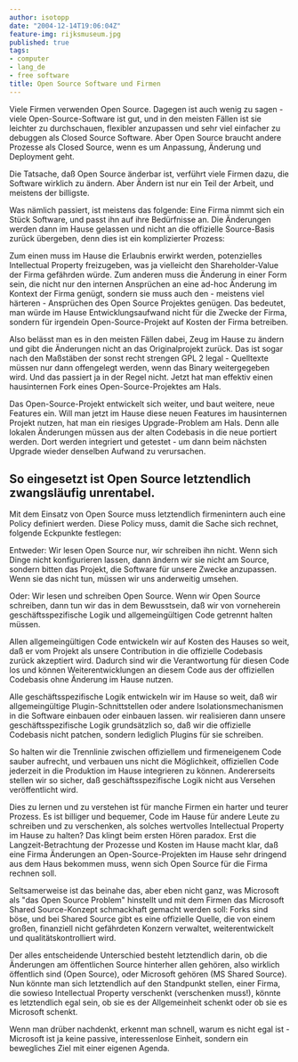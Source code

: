 ```yaml
---
author: isotopp
date: "2004-12-14T19:06:04Z"
feature-img: rijksmuseum.jpg
published: true
tags:
- computer
- lang_de
- free software
title: Open Source Software und Firmen
---
```


Viele Firmen verwenden Open Source.
Dagegen ist auch wenig zu sagen - viele Open-Source-Software ist gut, und in den meisten Fällen ist sie leichter zu durchschauen, flexibler anzupassen und sehr viel einfacher zu debuggen als Closed Source Software.
Aber Open Source braucht andere Prozesse als Closed Source, wenn es um Anpassung, Änderung und Deployment geht.

Die Tatsache, daß Open Source änderbar ist, verführt viele Firmen dazu, die Software wirklich zu ändern.
Aber Ändern ist nur ein Teil der Arbeit, und meistens der billigste.

Was nämlich passiert, ist meistens das folgende:
Eine Firma nimmt sich ein Stück Software, und passt ihn auf ihre Bedürfnisse an.
Die Änderungen werden dann im Hause gelassen und nicht an die offizielle Source-Basis zurück übergeben, denn dies ist ein komplizierter Prozess:

Zum einen muss im Hause die Erlaubnis erwirkt werden, potenzielles Intellectual Property freizugeben, was ja vielleicht den Shareholder-Value der Firma gefährden würde.
Zum anderen muss die Änderung in einer Form sein, die nicht nur den internen Ansprüchen an eine ad-hoc Änderung im Kontext der Firma genügt, sondern sie muss auch den - meistens viel härteren - Ansprüchen des Open Source Projektes genügen.
Das bedeutet, man würde im Hause Entwicklungsaufwand nicht für die Zwecke der Firma, sondern für irgendein Open-Source-Projekt auf Kosten der Firma betreiben.

Also belässt man es in den meisten Fällen dabei, Zeug im Hause zu ändern und gibt die Änderungen nicht an das Originalprojekt zurück.
Das ist sogar nach den Maßstäben der sonst recht strengen GPL 2 legal - Quelltexte müssen nur dann offengelegt werden, wenn das Binary weitergegeben wird.
Und das passiert ja in der Regel nicht.
Jetzt hat man effektiv einen hausinternen Fork eines Open-Source-Projektes am Hals.

Das Open-Source-Projekt entwickelt sich weiter, und baut weitere, neue Features ein.
Will man jetzt im Hause diese neuen Features im hausinternen Projekt nutzen, hat man ein riesiges Upgrade-Problem am Hals.
Denn alle lokalen Änderungen müssen aus der alten Codebasis in die neue portiert werden.
Dort werden integriert und getestet - um dann beim nächsten Upgrade wieder denselben Aufwand zu verursachen.

## So eingesetzt ist Open Source letztendlich zwangsläufig unrentabel.

Mit dem Einsatz von Open Source muss letztendlich firmenintern auch eine Policy definiert werden.
Diese Policy muss, damit die Sache sich rechnet, folgende Eckpunkte festlegen:

Entweder:
Wir lesen Open Source nur, wir schreiben ihn nicht.
Wenn sich Dinge nicht konfigurieren lassen, dann ändern wir sie nicht am Source, sondern bitten das Projekt, die Software für unsere Zwecke anzupassen.
Wenn sie das nicht tun, müssen wir uns anderweitig umsehen.

Oder:
Wir lesen und schreiben Open Source.
Wenn wir Open Source schreiben, dann tun wir das in dem Bewusstsein, daß wir von vorneherein geschäftsspezifische Logik und allgemeingültigen Code getrennt halten müssen.

Allen allgemeingültigen Code entwickeln wir auf Kosten des Hauses so weit, daß er vom Projekt als unsere Contribution in die offizielle Codebasis zurück akzeptiert wird.
Dadurch sind wir die Verantwortung für diesen Code los und können Weiterentwicklungen an diesem Code aus der offiziellen Codebasis ohne Änderung im Hause nutzen.

Alle geschäftsspezifische Logik entwickeln wir im Hause so weit, daß wir allgemeingültige Plugin-Schnittstellen oder andere Isolationsmechanismen in die Software einbauen oder einbauen lassen.
wir realisieren dann unsere geschäftsspezifische Logik grundsätzlich so, daß wir die offizielle Codebasis nicht patchen, sondern lediglich Plugins für sie schreiben.

So halten wir die Trennlinie zwischen offiziellem und firmeneigenem Code sauber aufrecht, und verbauen uns nicht die Möglichkeit, offiziellen Code jederzeit in die Produktion im Hause integrieren zu können.
Andererseits stellen wir so sicher, daß geschäftsspezifische Logik nicht aus Versehen veröffentlicht wird.

Dies zu lernen und zu verstehen ist für manche Firmen ein harter und teurer Prozess.
Es ist billiger und bequemer, Code im Hause für andere Leute zu schreiben und zu verschenken, als solches wertvolles Intellectual Property im Hause zu halten?
Das klingt beim ersten Hören paradox.
Erst die Langzeit-Betrachtung der Prozesse und Kosten im Hause macht klar, daß eine Firma Änderungen an Open-Source-Projekten im Hause sehr dringend aus dem Haus bekommen muss, wenn sich Open Source für die Firma rechnen soll.

Seltsamerweise ist das beinahe das, aber eben nicht ganz, was Microsoft als "das Open Source Problem" hinstellt und mit dem Firmen das Microsoft Shared Source-Konzept schmackhaft gemacht werden soll:
Forks sind böse, und bei Shared Source gibt es eine offizielle Quelle, die von einem großen, finanziell nicht gefährdeten Konzern verwaltet, weiterentwickelt und qualitätskontrolliert wird.

Der alles entscheidende Unterschied besteht letztendlich darin, ob die Änderungen am öffentlichen Source hinterher allen gehören, also wirklich öffentlich sind (Open Source), oder Microsoft gehören (MS Shared Source).
Nun könnte man sich letztendlich auf den Standpunkt stellen, einer Firma, die sowieso Intellectual Property verschenkt (verschenken muss!), könnte es letztendlich egal sein, ob sie es der Allgemeinheit schenkt oder ob sie es Microsoft schenkt.

Wenn man drüber nachdenkt, erkennt man schnell, warum es nicht egal ist - Microsoft ist ja keine passive, interessenlose Einheit, sondern ein bewegliches Ziel mit einer eigenen Agenda.
